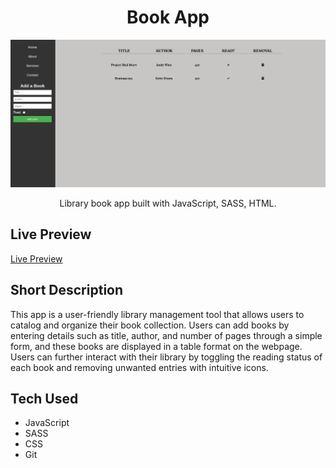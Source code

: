 <h1 align="center">Book App</h1>

![](./src/description/bookapp.png)

<p align="center"> 
    Library book app built with JavaScript, SASS, HTML.
    </p>

## Live Preview

[Live Preview](https://doubzero.github.io/bookapp/)

## Short Description

This app is a user-friendly library management tool that allows users to catalog and organize their book collection. Users can add books by entering details such as title, author, and number of pages through a simple form, and these books are displayed in a table format on the webpage. Users can further interact with their library by toggling the reading status of each book and removing unwanted entries with intuitive icons.

## Tech Used

- JavaScript
- SASS
- CSS
- Git
